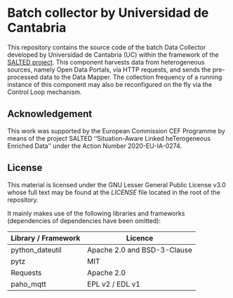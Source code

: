 # Batch collector by Universidad de Cantabria
This repository contains the source code of the batch Data Collector developed by Universidad de Cantabria (UC) within the framework of the [SALTED project](https://salted-project.eu/). This component harvests data from heterogeneous sources, namely Open Data Portals, via HTTP requests, and sends the pre-processed data to the Data Mapper. The collection frequency of a running instance of this component may also be reconfigured on the fly via the Control Loop mechanism.

## Acknowledgement
This work was supported by the European Commission CEF Programme by means of the project SALTED ‘‘Situation-Aware Linked heTerogeneous Enriched Data’’ under the Action Number 2020-EU-IA-0274.

## License
This material is licensed under the GNU Lesser General Public License v3.0 whose full text may be found at the *LICENSE* file located in the root of the repository.

It mainly makes use of the following libraries and frameworks (dependencies of dependencies have been omitted):

| Library / Framework |   Licence    |
|---------------------|--------------|
| python_dateutil          | Apache 2.0 and BSD-3-Clause          |
| pytz             | MIT          |
| Requests                 | Apache 2.0          |
| paho_mqtt          | EPL v2 / EDL v1          |
